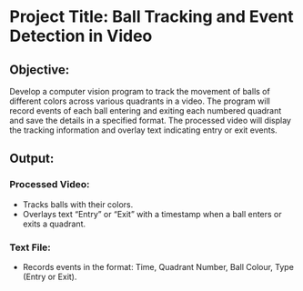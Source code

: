 # Project Title: Ball Tracking and Event Detection in Video 

## Objective:
Develop a computer vision program to track the movement of balls of different colors across various quadrants in a video. The program will record events of each ball entering and exiting each numbered quadrant and save the details in a specified format. The processed video will display the tracking information and overlay text indicating entry or exit events.

## Output:

### Processed Video:

* Tracks balls with their colors.
* Overlays text “Entry” or “Exit” with a timestamp when a ball enters or exits a quadrant.

### Text File:

* Records events in the format: Time, Quadrant Number, Ball Colour, Type (Entry or Exit).
